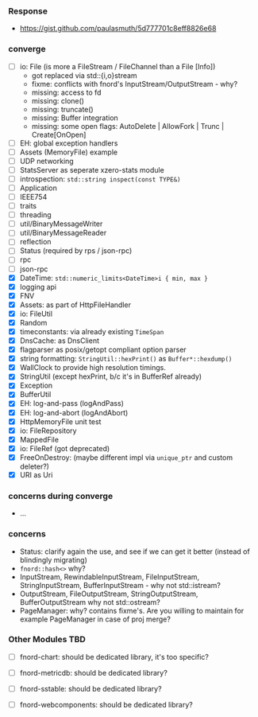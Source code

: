  
### Response

- https://gist.github.com/paulasmuth/5d777701c8eff8826e68

### converge

- [ ] io: File (is more a FileStream / FileChannel than a File [Info])
  - got replaced via std::{i,o}stream
  - fixme: conflicts with fnord's InputStream/OutputStream - why?
  - missing: access to fd
  - missing: clone()
  - missing: truncate()
  - missing: Buffer integration
  - missing: some open flags: AutoDelete | AllowFork | Trunc | Create[OnOpen]
- [ ] EH: global exception handlers
- [ ] Assets (MemoryFile) example
- [ ] UDP networking
- [ ] StatsServer as seperate xzero-stats module
- [ ] introspection: `std::string inspect(const TYPE&)`
- [ ] Application
- [ ] IEEE754
- [ ] traits
- [ ] threading
- [ ] util/BinaryMessageWriter
- [ ] util/BinaryMessageReader
- [ ] reflection
- [ ] Status (required by rps / json-rpc)
- [ ] rpc
- [ ] json-rpc
- [x] DateTime: `std::numeric_limits<DateTime>i { min, max }`
- [x] logging api
- [x] FNV
- [x] Assets: as part of HttpFileHandler
- [x] io: FileUtil
- [x] Random
- [x] timeconstants: via already existing `TimeSpan`
- [x] DnsCache: as DnsClient
- [x] flagparser as posix/getopt compliant option parser
- [x] string formatting: `StringUtil::hexPrint()` as `Buffer*::hexdump()`
- [x] WallClock to provide high resolution timings.
- [x] StringUtil (except hexPrint, b/c it's in BufferRef already)
- [x] Exception
- [x] BufferUtil
- [x] EH: log-and-pass (logAndPass)
- [x] EH: log-and-abort (logAndAbort)
- [x] HttpMemoryFile unit test
- [x] io: FileRepository
- [x] MappedFile
- [x] io: FileRef (got deprecated)
- [x] FreeOnDestroy: (maybe different impl via `unique_ptr` and custom deleter?)
- [x] URI as Uri

### concerns during converge

- ...

### concerns

- Status: clarify again the use, and see if we can get it better (instead of
    blindingly migrating)
- `fnord::hash<>` why?
- InputStream, RewindableInputStream, FileInputStream, StringInputStream,
  BufferInputStream - why not std::istream?
- OutputStream, FileOutputStream, StringOutputStream, BufferOutputStream
  why not std::ostream?
- PageManager: why? contains fixme's.
  Are you willing to maintain for example PageManager in case of proj merge?

### Other Modules TBD

- [ ] fnord-chart: should be dedicated library, it's too specific?
- [ ] fnord-metricdb: should be dedicated library?
- [ ] fnord-sstable: should be dedicated library?
- [ ] fnord-webcomponents: should be dedicated library?

